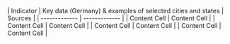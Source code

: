 
| Indicator  | Key data (Germany) & examples of selected cities and states | Sources |
| ------------- | ------------- |
| Content Cell  | Content Cell  |
| Content Cell  | Content Cell  |
| Content Cell  | Content Cell  |
| Content Cell  | Content Cell  |

